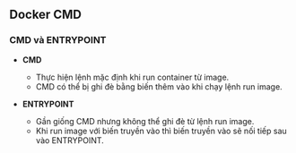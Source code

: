 ## Docker CMD
### CMD và ENTRYPOINT

- **CMD**
    - Thực hiện lệnh mặc định khi run container từ image. 
    - CMD có thể bị ghi đè bằng biến thêm vào khi chạy lệnh run image.

- **ENTRYPOINT**
    - Gần giống CMD nhưng không thể ghi đè từ lệnh run image.
    - Khi run image với biến truyền vào thì biến truyền vào sẽ nối tiếp sau vào ENTRYPOINT.